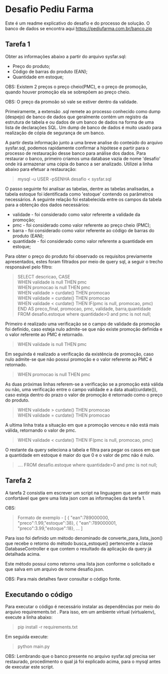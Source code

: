 # Desafio Pediu Farma
Este é um readme explicativo do desafio e do processo de solução. O banco de dados se encontra aqui https://pediufarma.com.br/banco.zip 
## Tarefa 1
Obter as informações abaixo a partir do arquivo sysfar.sql:
- Preço do produto;
- Código de barras do produto (EAN); 
- Quantidade em estoque;

OBS: Existem 2 preços o preço cheio(PMC), e o preço de promoção, quando houver promoção ela se sobrepõem ao preço cheio.

OBS: O preço da promoão só vale se estiver dentro da validade.

Primeiramente, a extensão .sql remete ao processo conhecido como dump (despejo) de banco de dados que geralmente contém um registro da estrutura de tabela e ou dados de um banco de dados na forma de uma lista de declarações SQL. Um dump de banco de dados é muito usado para realização de cópia de segurança de um banco.

A partir desta informação junto a uma breve analise do conteúdo do arquivo sysfar.sql, podemos rapidamente confirmar a hipótese e partir para o processo de restauração desse banco para análise dos dados. Para restaurar o banco, primeiro criamos uma database vazia de nome 'desafio' onde irá armazenar uma cópia do banco a ser analizado. Utilizei a linha abaixo para efetuar a restauração:

>  mysql -u USER -pSENHA desafio < sysfar.sql 

O passo seguinte foi analisar as tabelas, dentre as tabelas analisadas, a tabela estoque foi identificada como 'estoque' contendo os parâmetros necessários. A seguinte relação foi estabelecida entre os campos da tabela para a obtenção dos dados necessários:

- validade - foi considerado como valor referente a validade da promoção;
- pmc - foi considerado como valor referente ao preço cheio (PMC);
- barra - foi considerado como valor referente ao código de barras do produto (EAN);
- quantidade - foi considerado como valor referente a quantidade em estoque;

Para obter o preço do produto foi observado os requisitos previamente apresentados, estes foram filtrados por meio de query sql, a seguir o trecho responsável pelo filtro:

>SELECT descricao, CASE \
WHEN validade is null THEN pmc \
WHEN promocao is null THEN pmc \
WHEN validade > curdate() THEN promocao \
WHEN validade = curdate() THEN promocao \
WHEN validade < curdate() THEN IF(pmc is null, promocao, pmc) \
END AS preco_final, promocao, pmc, validade, barra,quantidade FROM desafio.estoque where quantidade>0 and pmc is not null; 

Primeiro é realizado uma verificação se o campo de validade da promoção foi definido, caso esteja nulo admite-se que não existe promoção definida e o valor referente ao PMC é retornado. 

>  WHEN validade is null THEN pmc

Em seguinda é realizado a verificação da existência de promoção, caso nulo admite-se que não possui promoção e o valor referente ao PMC é retornado.

> WHEN promocao is null THEN pmc

As duas próximas linhas referem-se a verificação se a promoção está válida ou não, uma verificação entre o campo validade e a data atual(curdate()), caso esteja dentro do prazo o valor de promoção é retornado como o preço do produto.

> WHEN validade > curdate() THEN promocao \
> WHEN validade = curdate() THEN promocao 

A ultima linha trata a situação em que a promoção venceu e não está mais válida, retornando o valor de pmc.

> WHEN validade < curdate() THEN IF(pmc is null, promocao, pmc) 


O restante da query seleciona a tabela e filtra para pegar os casos em que a quantidade em estoque é maior do que 0 e o valor de pmc não é nulo.

> .... FROM desafio.estoque where quantidade>0 and pmc is not null; 


## Tarefa 2
A tarefa 2 consistia em escrever um script na linguagem que se sentir mais confortável que gere uma lista json com as informações da tarefa 1.

OBS: 
> Formato de exemplo - [
                                { "ean":789000000, "preco":1.99,"estoque":38},
                                { "ean":789000001, "preco":3.99,"estoque":18},
                                ...
                                ]

Para isso foi definido um método denominado de converte_para_lista_json() que recebe o retorno do método busca_estoque() pertencente a classe DatabaseController e que contem o resultado da aplicação da query já detalhada acima. 

Este método possui como retorno uma lista json conforme o solicitado e que salva em um arquivo de nome desafio.json.



OBS: Para mais detalhes favor consultar o código fonte.



## Executando o código

Para executar o código é necessário instalar as dependências por meio do arquivo requirements.txt . Para isso, em um ambiente virtual (virtualenv), execute a linha abaixo:

> pip install -r requirements.txt

Em seguida execute: 
> python main.py

OBS: Lembrando que o banco presente no arquivo sysfar.sql precisa ser restaurado, procedimento o qual já foi explicado acima, para o mysql antes de executar este script.